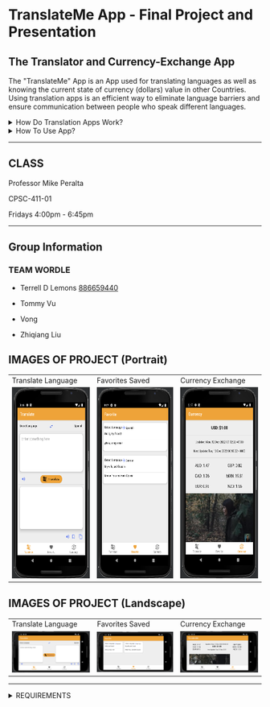 # TranslateMe App - Final Project and Presentation

## The Translator and Currency-Exchange App

The "TranslateMe" App is an App used for translating languages as well as knowing the current state of currency (dollars) value in other Countries. Using translation apps is an efficient way to eliminate language barriers and ensure communication between people who speak different languages.

<details closed>
<summary> How Do Translation Apps Work? </summary>
<br>

An automatic translation software system interprets the structure of sentences in the source language (the language the user is translating from) and generates a translation based on the rules of the target language (the language the user is translating to).

</details>

<details closed>
<summary> How To Use App? </summary>
<br>

With Tap to Translate, you can translate text from apps and you don't need to open the Google Translate app.

1) Open an app with text you can copy.
2) Highlight the text you want to translate. Copy.
3) On your current screen, tap Google Translate .
4) Choose the language you want.

</details>

---

## CLASS

Professor Mike Peralta

CPSC-411-01

Fridays 4:00pm - 6:45pm

---

## Group Information

### TEAM WORDLE

- Terrell D Lemons [886659440](LemonsTerrell@csu.fullerton.edu)

- Tommy Vu

- Vong

- Zhiqiang Liu

## IMAGES OF PROJECT (Portrait)

<table>
  <tr>
    <td>Translate Language</td>
     <td>Favorites Saved</td>
     <td>Currency Exchange</td>
  </tr>
  <tr>
    <td><img src="translate-app-imgs/pic-00.png" width=270 height=380></td>
    <td><img src="translate-app-imgs/pic-01.png" width=270 height=380></td>
    <td><img src="translate-app-imgs/pic-02.png" width=270 height=380></td>
  </tr>
 </table>

## IMAGES OF PROJECT (Landscape)
  
<table>
  <tr>
    <td>Translate Language</td>
     <td>Favorites Saved</td>
     <td>Currency Exchange</td>
  </tr>
  <tr>
    <td><img src="translate-app-imgs/pic-05.png" width=100%></td>
    <td><img src="translate-app-imgs/pic-04.png" width=100%></td>
    <td><img src="translate-app-imgs/pic-03.png" width=100%></td>
  </tr>
 </table>

---

<details closed>
<summary> REQUIREMENTS </summary>
<br>

### Fresh Clone

Student(s) performed a fresh clone of their project before
presenting.

---

### Callbacks

User action executes a callback somewhere

---

### Logging

User action or business logic causes emission to Logcat.

---

### Layouts

Use of ConstraintLayout and one other container/layout type.

---

### Resources – Two Images

At least two image resources found in app

---

### Resources - Interactivity

Two resources change in some way due to user interaction.

---

### Resources (extra credit)

Embedded a playable video or audio resource, somewhere.

---

### Resource Qualifiers - Translations

App is translated to multiple languages.

---

### Resource Qualifiers - Layouts

App has multiple layouts that get used via qualifiers.

---

### Resource Qualifiers - Wildcard

App has a third type of resource that gets selected via
qualifiers (not translations or layouts).

---

### Persistence – Rotation Survival (ViewModel)

App has data that survives rotation via a ViewModel.

---

### Persistence – App Exit Survival

App has data that survives a complete app exit.

---

### Persistence – Database

App allows user to enter data that can be saved to a local
SQLite database, and fetched later. Data survives app exit.
User is able to save/fetch multiple entries for the same type
of data (i.e., multiple rows in a database table).

- This requirement may be tweaked slightly the week before
presentations, if needed.

---

### Persistence – Preferences w/ DataStore or Firestore

App let’s user set and get preferences using the DataStore
package. Preferences survive app exit.

- Alternatively, Firestore may be used.

---

### UI Flexibility – Fragments Present

App has multiple fragments, each with their own controllers
and layouts.

---

### UI Flexibility – Fragments in Layout

App has at least one layout that contains multiple fragments
at the same time.

### UI Flexibility – Fragment Reuse

Fragments in app are reused in multiple layouts.

---

### RESTful GET

App is able to fetch data from a remote REST endpoint using
the Jetpack library, via a GET request.

---

### RESTful POST

App is able to send data to a remote REST endpoint using the
Jetpack library, via a POST request. Data sent to server
comes from user input.

- Student confirmed the sent data can be fetched after an app
exit. (i.e., sent data survives app restart)

<iframe width="100%" height="800" src="./2022-Fall - CPSC 411A - Final Project and Presentation - Grading Template.pdf">

</details>
